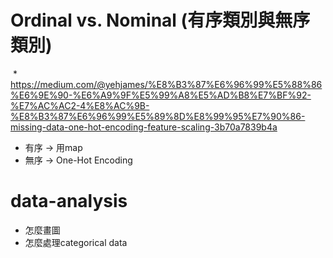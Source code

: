 # Ordinal vs. Nominal (有序類別與無序類別)
  * https://medium.com/@yehjames/%E8%B3%87%E6%96%99%E5%88%86%E6%9E%90-%E6%A9%9F%E5%99%A8%E5%AD%B8%E7%BF%92-%E7%AC%AC2-4%E8%AC%9B-%E8%B3%87%E6%96%99%E5%89%8D%E8%99%95%E7%90%86-missing-data-one-hot-encoding-feature-scaling-3b70a7839b4a
  * 有序 -> 用map
  * 無序 -> One-Hot Encoding
  
# data-analysis

* 怎麼畫圖
* 怎麼處理categorical data
